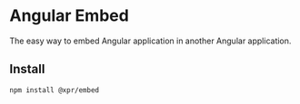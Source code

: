 # Angular Embed

The easy way to embed Angular application in another Angular application.

## Install
```
npm install @xpr/embed
```
